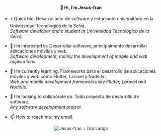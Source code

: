  
  <h4 align="center"> 👋 Hi, I’m Jesus-fran </h4>  
  
  
- ⚡ Quick bio: Desarrollador de software y estudiante universitario en la Universidad Tecnológica de la Selva.  
               *Software developer and a student at Universidad Tecnológica de la Selva.*

- 👀 I’m interested in: Desarrollar software, principalmente desarrollar aplicaciones móviles y web.  
  *Software development, mainly the development of mobile and web applications.*
- 🌱 I’m currently learning: Frameworks para el desarrollo de aplicaciones móviles y web como Flutter, Laravel y NodeJs.  
  *Web and mobile development frameworks like Flutter, Laravel and NodeJs.*
- 💞️ I’m looking to collaborate on: Todo proyecto de desarrollo de software.  
  *Any software development project.*
- 📫 How to reach me: my email.


<p align="center"><img src="https://github-readme-stats.vercel.app/api/top-langs/?username=Jesus-fran&layout=compact&theme=gotham" alt="Jesus-fran :: Top Langs" /></p>

<!---
Jesus-fran/Jesus-fran is a ✨ special ✨ repository because its `README.md` (this file) appears on your GitHub profile.
You can click the Preview link to take a look at your changes.
--->
